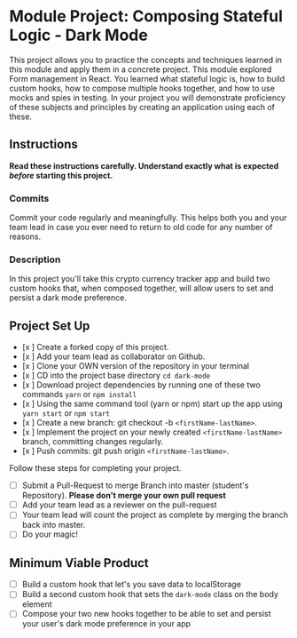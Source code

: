 # Module Project: Composing Stateful Logic - Dark Mode

This project allows you to practice the concepts and techniques learned in this module and apply them in a concrete project. This module explored Form management in React. You learned what stateful logic is, how to build custom hooks, how to compose multiple hooks together, and how to use mocks and spies in testing. In your project you will demonstrate proficiency of these subjects and principles by creating an application using each of these.

## Instructions

**Read these instructions carefully. Understand exactly what is expected _before_ starting this project.**

### Commits

Commit your code regularly and meaningfully. This helps both you and your team lead in case you ever need to return to old code for any number of reasons.

### Description

In this project you'll take this crypto currency tracker app and build two custom hooks that, when composed together, will allow users to set and persist a dark mode preference.

## Project Set Up

-   [x ] Create a forked copy of this project.
-   [x ] Add your team lead as collaborator on Github.
-   [x ] Clone your OWN version of the repository in your terminal
-   [x ] CD into the project base directory `cd dark-mode`
-   [x ] Download project dependencies by running one of these two commands `yarn` or `npm install`
-   [x ] Using the same command tool (yarn or npm) start up the app using `yarn start` or `npm start`
-   [x ] Create a new branch: git checkout -b `<firstName-lastName>`.
-   [x ] Implement the project on your newly created `<firstName-lastName>` branch, committing changes regularly.
-   [x ] Push commits: git push origin `<firstName-lastName>`.

Follow these steps for completing your project.

-   [ ] Submit a Pull-Request to merge <firstName-lastName> Branch into master (student's Repository). **Please don't merge your own pull request**
-   [ ] Add your team lead as a reviewer on the pull-request
-   [ ] Your team lead will count the project as complete by merging the branch back into master.
-   [ ] Do your magic!

## Minimum Viable Product

-   [ ] Build a custom hook that let's you save data to localStorage
-   [ ] Build a second custom hook that sets the `dark-mode` class on the body element
-   [ ] Compose your two new hooks together to be able to set and persist your user's dark mode preference in your app
    <!--
-   [ ] Write tests that use mocks and spies to handle dependencies in your components
        -->

## STEP 1 - useLocalStorage

Open your app and take a look around. The crypto currency data is being fetched and displayed for you. In `styles.scss`, at the very bottom, you'll notice there are some styles for a class called `dark-mode`. Soon, we'll write a custom hook that sets this class on the body tag. That hook is going to compose a `useLocalStorage` inside it to accomplish that, so let's write the localStorage one first.

This is going to be a pretty cool hook. It will be used pretty much the same way as `useState`, but with a key and value passed into it - ie `const [name, setName] = useLocalStorage('name', 'Dustin')`. You can use `setName` to update the value of `name` on localStorage! Pretty cool, huh? Let's get to it!

-   Create a new directory called `hooks`, and a new file in it called `useLocalStorage`.
-   Build a function called `useLocalStorage`. Now, to set something to localStorage, we need a key (must be a string) and a value (can be anything). To retrieve something from localStorage, we need the key. To update something in localStorage, you use the same method as adding something new, and it will just replace the old key/value pair in localStorage. Knowing this, let's add `key` and `initialValue` as parameters to the hook.
-   We're going to set up some state here. Set up a state property called storedValue.
    -   This state property is going to take a function as it's initial value. When we do this, whatever that callback function returns is what gets set as the intialValue for the state property.
    -   In the callback function, we'll check to see if the item we passed in already exists in localStorage, and return that value, otherwise we'll return whatever initialValue was passed in.
    -   Quick note, if you pass in arrays or objects to localStorage, you will need to parse it into JSON. Then when you retrieve it, like we do below, you'll need to parse it back into regular JavaScript

```js
// To retrieve an item from localStorage, call localStorage.getItem('itemName')
// If that item doesn't exist, it will return undefined
const [storedValue, setStoredValue] = useState(() => {
    // Get from local storage by key
    const item = window.localStorage.getItem(key)
    // Parse and return stored json or, if undefined, return initialValue
    return item ? JSON.parse(item) : initialValue
})
```

-   Now, let's return `storedValue` from this hook in an array:

```js
import { useState } from "react"

export const useLocalStorage = (key, initialValue) => {
    const [storedValue, setStoredValue] = useState(() => {
        const item = window.localStorage.getItem(key)
        return item ? JSON.parse(item) : initialValue
    })

    return [storedValue]
}
```

-   Remember we're trying to use this hook like this: `const [name, setName] = useLocalStorage('name', 'Dustin')`. So far we have made the value part of the hook, but not the setter. Let's go ahead and create a setter function, and return that in the array as well.
    -   inside the hook, write a function called `setValue` that takes a `value` parameter
    -   In `setValue`, set the `value` to localStorage using the `key` that was passed into the hook itself
    -   Also, update the state of `storedValue` with `value` as well
    -   Add `setValue` to the array that is being returned out of this hook
    -   `setValue` should look something like this:

```js
const setValue = value => {
    // Save state
    setStoredValue(value)
    // Save to local storage
    window.localStorage.setItem(key, JSON.stringify(value))
}
```

We're going to use this inside our dark mode hook, but this can be used anywhere for any kind of localStorage needs you have in your apps. Custom hooks are so awesome!!

## STEP 2 - useDarkMode

-   Inside the `hooks` directory, add a new file called `useDarkMode`.
-   Build a function called `useDarkMode`.
-   Import `useLocalStorage`
-   Call `useLocalStorage` and pass in the key you want to use to store whether or not dark mode is enabled. Remember, this hook returns an array with a value and a setter in an array, exactly like the state hook, so make sure to capture those values in a `const` - `const [someValue, setSomeValue] = useLocalStorage('your key here')`
-   Now to add the class to the body. If we need to manipulate the DOM directly, how do we do that? Any direct DOM manipulation is considered a side effect, right? So let's use the effect hook.
    -Import and set up your effect hook.
    -   Inside it, check to see if the value from `useLocalStorage` is true or false.
    -   If it's true, add the class `dark-mode` to the `body` element.
    -   If it's false, remove the class from the `body` element. (If you don't quite remember how to do this from ages and ages ago, Google will be your friend here 😉)
    -   We don't want this effect to run every time anything in the component changes, right? Think about what piece of data this hook depends on, and should be synced with, and add that in its dependency array.
-   Finally, we need to return something out of here so we can use this in our app. What do you think we'll need? We'll need to know if dark mode is enabled, right? And we'll need a setter function to toggle dark mode. Let's just forward the value and the setter that were returned out of the `useLocalStorage` call. Return those two values in an array as well.

## STEP 3 - Using the hook in a component

Now that we have composed our different pieces of stateful logic, let's use it in our component!

-   import the dark mode hook into the `NavBar` component
-   Looking at this component, we see that we are controlling the toggle with some state. The state hook here returns a `darkMode` value, and a `setDarkMode` function. Isn't that exactly what our `useDarkMode` hook returns as well? Replace the state hook with our hook, click the toggle, and watch the magic happen!!!

(If it wasn't magical, you have a bug somewhere 😫 go back through the steps slowly, one at a time, to see if you missed any of the steps)

## Stretch Problems

After finishing your required elements, you can push your work further. These goals may or may not be things you have learned in this module but they build on the material you just studied. Time allowing, stretch your limits and see if you can deliver on the following optional goals:

-   Add routing into this app and build out some other pages

-   Go to the [Coin Gecko API](https://www.coingecko.com/) where we got this data from, and add more features to your app. Maybe you want to make a dropdown list of coins, and only look at one coin at a time. You could make an API call to that API for a specific coin and get more data on it. You could get more specific coin data for the last 24 hrs. There's a lot you can do with this API. Explore and have fun!

-   Look into the recharts library and build a new chart. Or change the appearence of the charts we built out here. Maybe when you toggle to dark mode, the line on the chart could change colors! There's a lot you can do with this library. Explore and have fun!
